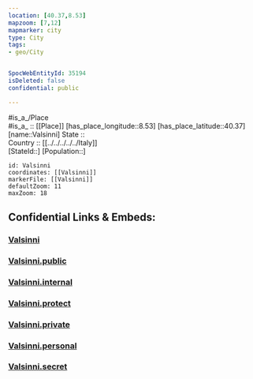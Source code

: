 ```yaml
---
location: [40.37,8.53] 
mapzoom: [7,12] 
mapmarker: city 
type: City
tags:
- geo/City


SpocWebEntityId: 35194
isDeleted: false
confidential: public

---
```

#is_a_/Place  
#is_a_ :: [[Place]] 
[has_place_longitude::8.53] 
[has_place_latitude::40.37] 
[name::Valsinni] 
State ::  
Country :: [[../../../../../Italy]]  
[StateId::] 
[Population::] 



```leaflet
id: Valsinni
coordinates: [[Valsinni]] 
markerFile: [[Valsinni]] 
defaultZoom: 11 
maxZoom: 18
```


## Confidential Links & Embeds: 

### [Valsinni](/_Standards/Earth/Continent/Europe/Europe~South/Italy/regions~Italy/Sardinia/Oristrano.Province/City/Valsinni.md) 

### [Valsinni.public](/_public/Earth/Continent/Europe/Europe~South/Italy/regions~Italy/Sardinia/Oristrano.Province/City/Valsinni.public.md) 

### [Valsinni.internal](/_internal/Earth/Continent/Europe/Europe~South/Italy/regions~Italy/Sardinia/Oristrano.Province/City/Valsinni.internal.md) 

### [Valsinni.protect](/_protect/Earth/Continent/Europe/Europe~South/Italy/regions~Italy/Sardinia/Oristrano.Province/City/Valsinni.protect.md) 

### [Valsinni.private](/_private/Earth/Continent/Europe/Europe~South/Italy/regions~Italy/Sardinia/Oristrano.Province/City/Valsinni.private.md) 

### [Valsinni.personal](/_personal/Earth/Continent/Europe/Europe~South/Italy/regions~Italy/Sardinia/Oristrano.Province/City/Valsinni.personal.md) 

### [Valsinni.secret](/_secret/Earth/Continent/Europe/Europe~South/Italy/regions~Italy/Sardinia/Oristrano.Province/City/Valsinni.secret.md)


